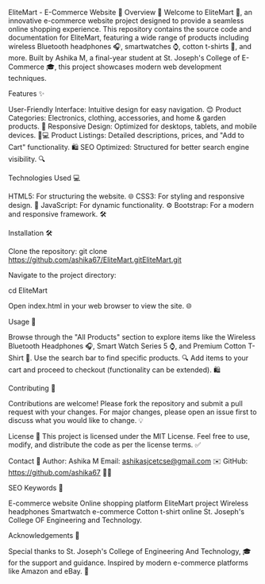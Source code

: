 EliteMart - E-Commerce Website 🎉
Overview 🌟
Welcome to EliteMart 🚀, an innovative e-commerce website project designed to provide a seamless online shopping experience. This repository contains the source code and documentation for EliteMart, featuring a wide range of products including wireless Bluetooth headphones 🎧, smartwatches ⌚, cotton t-shirts 👕, and more. Built by Ashika M, a final-year student at St. Joseph's College of E-Commerce 🎓, this project showcases modern web development techniques.

Features ✨

User-Friendly Interface: Intuitive design for easy navigation. 😊
Product Categories: Electronics, clothing, accessories, and home & garden products. 🛒
Responsive Design: Optimized for desktops, tablets, and mobile devices. 📱💻
Product Listings: Detailed descriptions, prices, and "Add to Cart" functionality. 🛍️
SEO Optimized: Structured for better search engine visibility. 🔍

Technologies Used 💻

HTML5: For structuring the website. 🌐
CSS3: For styling and responsive design. 🎨
JavaScript: For dynamic functionality. ⚙️
Bootstrap: For a modern and responsive framework. 🛠️

Installation 🛠️

Clone the repository:
git clone https://github.com/ashika67/EliteMart.gitEliteMart.git

Navigate to the project directory:

cd EliteMart

Open index.html in your web browser to view the site. 🌐

Usage 🛒

Browse through the "All Products" section to explore items like the Wireless Bluetooth Headphones 🎧, Smart Watch Series 5 ⌚, and Premium Cotton T-Shirt 👕.
Use the search bar to find specific products. 🔍
Add items to your cart and proceed to checkout (functionality can be extended). 🛍️

Contributing 🤝

Contributions are welcome! Please fork the repository and submit a pull request with your changes. For major changes, please open an issue first to discuss what you would like to change. 💡

License 📜
This project is licensed under the MIT License. Feel free to use, modify, and distribute the code as per the license terms. ✅

Contact 📧
Author: Ashika M
Email: ashikasjcetcse@gmail.com ✉️
GitHub: https://github.com/ashika67 👨‍💻

SEO Keywords 🔑

E-commerce website
Online shopping platform
EliteMart project
Wireless headphones
Smartwatch e-commerce
Cotton t-shirt online
St. Joseph's College OF Engineering and Technology.

Acknowledgements 🙌

Special thanks to St. Joseph's College of Engineering And Technology,  🎓 for the support and guidance.
Inspired by modern e-commerce platforms like Amazon and eBay. 🏬
